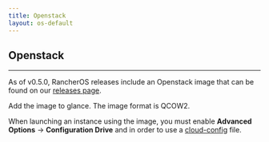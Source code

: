 ```yaml
---
title: Openstack
layout: os-default
---
```


## Openstack    
---

As of v0.5.0, RancherOS releases include an Openstack image that can be found on our [releases page](https://github.com/rancher/os/releases). 

Add the image to glance. The image format is QCOW2. 

When launching an instance using the image, you must enable **Advanced Options** -> **Configuration Drive** and in order to use a [cloud-config]({{site.baseurl}}/os/cloud-config) file.


